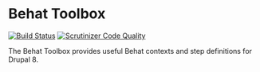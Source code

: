 # Behat Toolbox

[![Build Status](https://travis-ci.org/nuvoleweb/drupal-behat.svg?branch=8.1.x)](https://travis-ci.org/nuvoleweb/drupal-behat)
[![Scrutinizer Code Quality](https://scrutinizer-ci.com/g/nuvoleweb/drupal-behat/badges/quality-score.png?b=8.1.x)](https://scrutinizer-ci.com/g/nuvoleweb/drupal-behat/?branch=8.1.x)

The Behat Toolbox provides useful Behat contexts and step definitions for Drupal 8.
